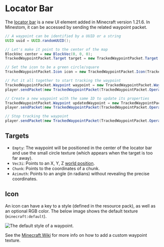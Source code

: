 # Locator Bar
The [locator bar](https://minecraft.wiki/w/Locator_bar) is a new UI element added in Minecraft version 1.21.6. In Minestom, it can be accessed by sending the related waypoint packet.

```java
// A waypoint can be identified by a UUID or a string
UUID uuid = UUID.randomUUID();

// Let's make it point to the center of the map
BlockVec center = new BlockVec(0, 0, 0);
TrackedWaypointPacket.Target target = new TrackedWaypointPacket.Target.Vec3i(center);

// Set the icon to be a green circle/square
TrackedWaypointPacket.Icon icon = new TrackedWaypointPacket.Icon(TrackedWaypointPacket.Icon.DEFAULT_STYLE, NamedTextColor.GREEN);

// Put it all together to start tracking the waypoint
TrackedWaypointPacket.Waypoint waypoint = new TrackedWaypointPacket.Waypoint(Either.left(uuid), icon, target);
player.sendPacket(new TrackedWaypointPacket(TrackedWaypointPacket.Operation.TRACK, waypoint));

// Create a new waypoint with the same ID to update its properties
TrackedWaypointPacket.Waypoint updatedWaypoint = new TrackedWaypointPacket.Waypoint(...);
player.sendPacket(new TrackedWaypointPacket(TrackedWaypointPacket.Operation.UPDATE, updatedWaypoint));

// Stop tracking the waypoint
player.sendPacket(new TrackedWaypointPacket(TrackedWaypointPacket.Operation.UNTRACK, waypoint));
```

## Targets
- `Empty`: The waypoint will be positioned in the center of the locator bar and use the small circle texture (which appears when the target is too far away).
- `Vec3i`: Points to an X, Y, Z [world position](/docs/world/coordinates.md).
- `Chunk`: Points to the coordinates of a chunk.
- `Azimuth`: Points to an angle (in radians) without revealing the precise coordinates.

## Icon
An icon can have a key to a style (defined in the resource pack), as well as an optional RGB color. The below image shows the default texture (`minecraft:default`).

![The default style of a waypoint.](/docs/feature/locator-bar/example.png)

See the [Minecraft Wiki](https://minecraft.wiki/w/Waypoint_style) for more info on how to add a custom waypoint texture.
